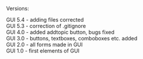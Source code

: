 Versions:

GUI 5.4 - adding files corrected</br>
GUI 5.3 - correction of .gitignore</br>
GUI 4.0 - added addtopic button, bugs fixed</br>
GUI 3.0 - buttons, textboxes, comboboxes etc. added</br>
GUI 2.0 - all forms made in GUI</br>
GUI 1.0 - first elements of GUI</br>
